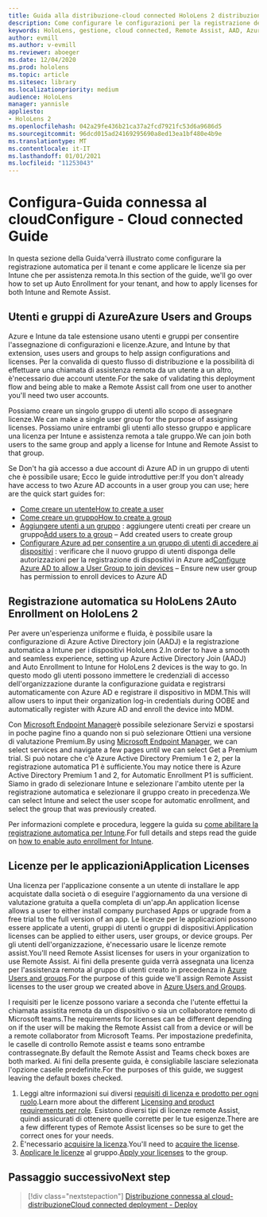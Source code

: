 ```yaml
---
title: Guida alla distribuzione-cloud connected HoloLens 2 distribuzione in scala con assistenza remota-configura
description: Come configurare le configurazioni per la registrazione dei dispositivi HoloLens tramite una rete connessa al cloud
keywords: HoloLens, gestione, cloud connected, Remote Assist, AAD, Azure AD, MDM, gestione di dispositivi mobili
author: evmill
ms.author: v-evmill
ms.reviewer: aboeger
ms.date: 12/04/2020
ms.prod: hololens
ms.topic: article
ms.sitesec: library
ms.localizationpriority: medium
audience: HoloLens
manager: yannisle
appliesto:
- HoloLens 2
ms.openlocfilehash: 042a29fe436b21ca37a2fcd7921fc53d6a9686d5
ms.sourcegitcommit: 96dcd015ad24169295690a8ed13ea1bf480e4b9e
ms.translationtype: MT
ms.contentlocale: it-IT
ms.lasthandoff: 01/01/2021
ms.locfileid: "11253043"
---
```

# <span data-ttu-id="600e0-104">Configura-Guida connessa al cloud</span><span class="sxs-lookup"><span data-stu-id="600e0-104">Configure - Cloud connected Guide</span></span>

<span data-ttu-id="600e0-105">In questa sezione della Guida&#39;verrà illustrato come configurare la registrazione automatica per il tenant e come applicare le licenze sia per Intune che per assistenza remota.</span><span class="sxs-lookup"><span data-stu-id="600e0-105">In this section of the guide, we&#39;ll go over how to set up Auto Enrollment for your tenant, and how to apply licenses for both Intune and Remote Assist.</span></span>

## <span data-ttu-id="600e0-106">Utenti e gruppi di Azure</span><span class="sxs-lookup"><span data-stu-id="600e0-106">Azure Users and Groups</span></span>

<span data-ttu-id="600e0-107">Azure e Intune da tale estensione usano utenti e gruppi per consentire l'assegnazione di configurazioni e licenze.</span><span class="sxs-lookup"><span data-stu-id="600e0-107">Azure, and Intune by that extension, uses users and groups to help assign configurations and licenses.</span></span> <span data-ttu-id="600e0-108">Per la convalida di questo flusso di distribuzione e la possibilità di effettuare una chiamata di assistenza remota da un utente a un altro, è&#39;necessario due account utente.</span><span class="sxs-lookup"><span data-stu-id="600e0-108">For the sake of validating this deployment flow and being able to make a Remote Assist call from one user to another you&#39;ll need two user accounts.</span></span>

<span data-ttu-id="600e0-109">Possiamo creare un singolo gruppo di utenti allo scopo di assegnare licenze.</span><span class="sxs-lookup"><span data-stu-id="600e0-109">We can make a single user group for the purpose of assigning licenses.</span></span> <span data-ttu-id="600e0-110">Possiamo unire entrambi gli utenti allo stesso gruppo e applicare una licenza per Intune e assistenza remota a tale gruppo.</span><span class="sxs-lookup"><span data-stu-id="600e0-110">We can join both users to the same group and apply a license for Intune and Remote Assist to that group.</span></span>

<span data-ttu-id="600e0-111">Se Don&#39;t ha già accesso a due account di Azure AD in un gruppo di utenti che è possibile usare; Ecco le guide introduttive per:</span><span class="sxs-lookup"><span data-stu-id="600e0-111">If you don&#39;t already have access to two Azure AD accounts in a user group you can use; here are the quick start guides for:</span></span>

- [<span data-ttu-id="600e0-112">Come creare un utente</span><span class="sxs-lookup"><span data-stu-id="600e0-112">How to create a user</span></span>](https://docs.microsoft.com/mem/intune/fundamentals/quickstart-create-user)
- [<span data-ttu-id="600e0-113">Come creare un gruppo</span><span class="sxs-lookup"><span data-stu-id="600e0-113">How to create a group</span></span>](https://docs.microsoft.com/mem/intune/fundamentals/quickstart-create-group)
- <span data-ttu-id="600e0-114">[Aggiungere utenti a un gruppo](https://docs.microsoft.com/azure/active-directory/fundamentals/active-directory-groups-members-azure-portal) : aggiungere utenti creati per creare un gruppo</span><span class="sxs-lookup"><span data-stu-id="600e0-114">[Add users to a group](https://docs.microsoft.com/azure/active-directory/fundamentals/active-directory-groups-members-azure-portal) – Add created users to create group</span></span>
- <span data-ttu-id="600e0-115">[Configurare Azure ad per consentire a un gruppo di utenti di accedere ai dispositivi](https://docs.microsoft.com/azure/active-directory/devices/azureadjoin-plan#configure-your-device-settings) : verificare che il nuovo gruppo di utenti disponga delle autorizzazioni per la registrazione di dispositivi in Azure ad</span><span class="sxs-lookup"><span data-stu-id="600e0-115">[Configure Azure AD to allow a User Group to join devices](https://docs.microsoft.com/azure/active-directory/devices/azureadjoin-plan#configure-your-device-settings) – Ensure new user group has permission to enroll devices to Azure AD</span></span>

## <span data-ttu-id="600e0-116">Registrazione automatica su HoloLens 2</span><span class="sxs-lookup"><span data-stu-id="600e0-116">Auto Enrollment on HoloLens 2</span></span>

<span data-ttu-id="600e0-117">Per avere un'esperienza uniforme e fluida, è possibile usare la configurazione di Azure Active Directory join (AADJ) e la registrazione automatica a Intune per i dispositivi HoloLens 2.</span><span class="sxs-lookup"><span data-stu-id="600e0-117">In order to have a smooth and seamless experience, setting up Azure Active Directory Join (AADJ) and Auto Enrollment to Intune for HoloLens 2 devices is the way to go.</span></span> <span data-ttu-id="600e0-118">In questo modo gli utenti possono immettere le credenziali di accesso dell'organizzazione durante la configurazione guidata e registrarsi automaticamente con Azure AD e registrare il dispositivo in MDM.</span><span class="sxs-lookup"><span data-stu-id="600e0-118">This will allow users to input their organization log-in credentials during OOBE and automatically register with Azure AD and enroll the device into MDM.</span></span>

<span data-ttu-id="600e0-119">Con [Microsoft Endpoint Manager](https://endpoint.microsoft.com/#home)è possibile selezionare Servizi e spostarsi in poche pagine fino a quando non si può selezionare Ottieni una versione di valutazione Premium.</span><span class="sxs-lookup"><span data-stu-id="600e0-119">By using [Microsoft Endpoint Manager](https://endpoint.microsoft.com/#home), we can select services and navigate a few pages until we can select Get a Premium trial.</span></span> <span data-ttu-id="600e0-120">Si può notare che c'è Azure Active Directory Premium 1 e 2, per la registrazione automatica P1 è sufficiente.</span><span class="sxs-lookup"><span data-stu-id="600e0-120">You may notice there is Azure Active Directory Premium 1 and 2, for Automatic Enrollment P1 is sufficient.</span></span> <span data-ttu-id="600e0-121">Siamo in grado di selezionare Intune e selezionare l'ambito utente per la registrazione automatica e selezionare il gruppo creato in precedenza.</span><span class="sxs-lookup"><span data-stu-id="600e0-121">We can select Intune and select the user scope for automatic enrollment, and select the group that was previously created.</span></span>

<span data-ttu-id="600e0-122">Per informazioni complete e procedura, leggere la guida su [come abilitare la registrazione automatica per Intune](https://docs.microsoft.com/mem/intune/enrollment/quickstart-setup-auto-enrollment).</span><span class="sxs-lookup"><span data-stu-id="600e0-122">For full details and steps read the guide on [how to enable auto enrollment for Intune](https://docs.microsoft.com/mem/intune/enrollment/quickstart-setup-auto-enrollment).</span></span>

## <span data-ttu-id="600e0-123">Licenze per le applicazioni</span><span class="sxs-lookup"><span data-stu-id="600e0-123">Application Licenses</span></span>

<span data-ttu-id="600e0-124">Una licenza per l'applicazione consente a un utente di installare le app acquistate dalla società o di eseguire l'aggiornamento da una versione di valutazione gratuita a quella completa di un'app.</span><span class="sxs-lookup"><span data-stu-id="600e0-124">An application license allows a user to either install company purchased Apps or upgrade from a free trial to the full version of an app.</span></span> <span data-ttu-id="600e0-125">Le licenze per le applicazioni possono essere applicate a utenti, gruppi di utenti o gruppi di dispositivi.</span><span class="sxs-lookup"><span data-stu-id="600e0-125">Application licenses can be applied to either users, user groups, or device groups.</span></span> <span data-ttu-id="600e0-126">Per gli utenti dell'organizzazione, è&#39;necessario usare le licenze remote assist.</span><span class="sxs-lookup"><span data-stu-id="600e0-126">You&#39;ll need Remote Assist licenses for users in your organization to use Remote Assist.</span></span> <span data-ttu-id="600e0-127">Ai fini della presente guida verrà assegnata una licenza per l'assistenza remota al gruppo di utenti creato in precedenza in [Azure Users and groups](hololens2-cloud-connected-configure.md#azure-users-and-groups).</span><span class="sxs-lookup"><span data-stu-id="600e0-127">For the purpose of this guide we'll assign Remote Assist licenses to the user group we created above in [Azure Users and Groups](hololens2-cloud-connected-configure.md#azure-users-and-groups).</span></span>

<span data-ttu-id="600e0-128">I requisiti per le licenze possono variare a seconda che l'utente effettui la chiamata assistita remota da un dispositivo o sia un collaboratore remoto di Microsoft teams.</span><span class="sxs-lookup"><span data-stu-id="600e0-128">The requirements for licenses can be different depending on if the user will be making the Remote Assist call from a device or will be a remote collaborator from Microsoft Teams.</span></span> <span data-ttu-id="600e0-129">Per impostazione predefinita, le caselle di controllo Remote assist e teams sono entrambe contrassegnate.</span><span class="sxs-lookup"><span data-stu-id="600e0-129">By default the Remote Assist and Teams check boxes are both marked.</span></span> <span data-ttu-id="600e0-130">Ai fini della presente guida, è consigliabile lasciare selezionata l'opzione caselle predefinite.</span><span class="sxs-lookup"><span data-stu-id="600e0-130">For the purposes of this guide, we suggest leaving the default boxes checked.</span></span>

1. <span data-ttu-id="600e0-131">Leggi altre informazioni sui diversi [requisiti di licenza e prodotto per ogni ruolo](https://docs.microsoft.com/dynamics365/mixed-reality/remote-assist/requirements#licensing-and-product-requirements-per-role).</span><span class="sxs-lookup"><span data-stu-id="600e0-131">Learn more about the different [Licensing and product requirements per role](https://docs.microsoft.com/dynamics365/mixed-reality/remote-assist/requirements#licensing-and-product-requirements-per-role).</span></span> <span data-ttu-id="600e0-132">Esistono diversi tipi di licenze remote Assist, quindi assicurati di ottenere quelle corrette per le tue esigenze.</span><span class="sxs-lookup"><span data-stu-id="600e0-132">There are a few different types of Remote Assist licenses so be sure to get the correct ones for your needs.</span></span>
2. <span data-ttu-id="600e0-133">È&#39;necessario [acquisire la licenza](https://docs.microsoft.com/dynamics365/mixed-reality/remote-assist/buy-remote-assist).</span><span class="sxs-lookup"><span data-stu-id="600e0-133">You&#39;ll need to [acquire the license](https://docs.microsoft.com/dynamics365/mixed-reality/remote-assist/buy-remote-assist).</span></span>
3. <span data-ttu-id="600e0-134">[Applicare le licenze](https://docs.microsoft.com/dynamics365/mixed-reality/remote-assist/deploy-remote-assist) al gruppo.</span><span class="sxs-lookup"><span data-stu-id="600e0-134">[Apply your licenses](https://docs.microsoft.com/dynamics365/mixed-reality/remote-assist/deploy-remote-assist) to the group.</span></span>

## <span data-ttu-id="600e0-135">Passaggio successivo</span><span class="sxs-lookup"><span data-stu-id="600e0-135">Next step</span></span>

> [!div class="nextstepaction"]
> [<span data-ttu-id="600e0-136">Distribuzione connessa al cloud-distribuzione</span><span class="sxs-lookup"><span data-stu-id="600e0-136">Cloud connected deployment - Deploy</span></span>](hololens2-cloud-connected-deploy.md)